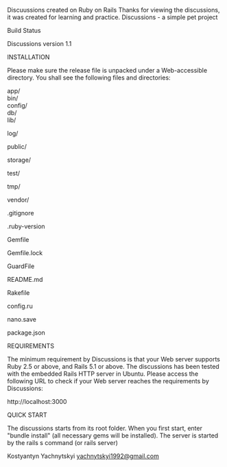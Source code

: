 

Discuussions created on Ruby on Rails 
Thanks for viewing the discussions, it was created for learning and practice. Discussions - a simple pet project

Build Status

Discussions version 1.1

INSTALLATION

Please make sure the release file is unpacked under a Web-accessible directory. You shall see the following files and directories:

app/  
bin/  
config/  
db/  
lib/  

log/  

public/  

storage/  

test/  

tmp/  

vendor/  

.gitignore  

.ruby-version  

Gemfile  

Gemfile.lock  

GuardFile  

README.md  

Rakefile  

config.ru  

nano.save  

package.json

REQUIREMENTS

The minimum requirement by Discussions is that your Web server supports Ruby 2.5 or above, and Rails 5.1 or above. The discussions has been tested with the embedded Rails HTTP server in Ubuntu. Please access the following URL to check if your Web server reaches the requirements by Discussions:

http://localhost:3000

QUICK START

The discussions starts from its root folder. When you first start, enter "bundle install" (all necessary gems will be installed). The server is started by the rails s command (or rails server)

Kostyantyn Yachnytskyi yachnytskyi1992@gmail.com


